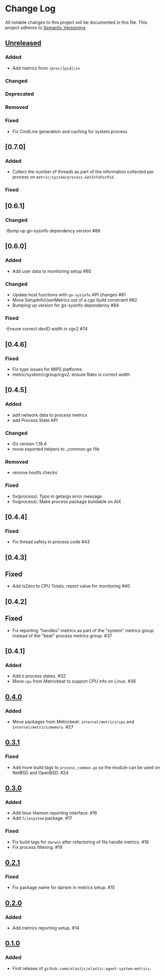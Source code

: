 # Change Log
All notable changes to this project will be documented in this file.
This project adheres to [Semantic Versioning](http://semver.org/).


## [Unreleased]

### Added

- Add metrics from `/proc/[pid]/io`

### Changed

### Deprecated

### Removed

### Fixed

 - Fix CmdLine generation and caching for system.process

## [0.7.0]

### Added

- Collect the number of threads as part of the information collected per process
on `metric/system/process.GetInfoForPid`.

### Fixed

## [0.6.1]

### Changed

-Bump up go-sysinfo dependency version #86

## [0.6.0]

### Added

- Add user data to monitoring setup #80

### Changed
- Update host functions with `go-sysinfo` API changes #81
- Move SetupInfoUserMetrics out of a cgo build constraint #82
- Bumping up version for go-sysinfo dependency #84

### Fixed

-Ensure correct devID width in cgv2 #74

## [0.4.6]

### Fixed

- Fix type issues for MIPS platforms
- metric/system/cgroup/cgv2: ensure Rdev is correct width

## [0.4.5]

### Added

- add network data to process metrics
- add Process State API

### Changed
- Go version 1.18.4
- move exported helpers to _common.go file

### Removed

- remove hostfs checks

### Fixed

- fix(process): Typo in getargs error message
- fix(process): Make process package buildable on AIX

## [0.4.4]

### Fixed

- Fix thread safety in process code #43

## [0.4.3]

## Fixed

- Add IsZero to CPU Totals, report value for monitoring #40

## [0.4.2]

## Fixed

- Fix reporting "handles" metrics as part of the "system" metrics group instead of the "beat" process metrics group. #37

## [0.4.1]

### Added

- Add `D` process states. #32
- Move `cpu` from Metricbeat to support CPU info on Linux. #36

## [0.4.0]

### Added

- Move packages from Metricbeat: `internal/metrics/cpu` and `internal/metrics/memory`. #27

## [0.3.1]

### Fixed

- Add more build tags to `process_common.go` so the module can be used on NetBSD and OpenBSD. #24

## [0.3.0]

### Added

- Add linux Hwmon reporting interface. #16
- Add `filesystem` package. #17

### Fixed

- Fix build tags for `darwin` after refactoring of file handle metrics. #18
- Fix process filtering. #19

## [0.2.1]

### Fixed

- Fix package name for darwin in metrics setup. #15

## [0.2.0]

### Added

- Add metrics reporting setup. #14

## [0.1.0]

### Added

- First release of `github.come/elastic/elastic-agent-system-metrics`.

[Unreleased]: https://github.com/elastic/elastic-agent-system-metrics/compare/v0.4.0...HEAD
[0.4.0]: https://github.com/elastic/elastic-agent-system-metrics/compare/v0.3.1...v0.4.0
[0.3.1]: https://github.com/elastic/elastic-agent-system-metrics/compare/v0.3.0...v0.3.1
[0.3.0]: https://github.com/elastic/elastic-agent-system-metrics/compare/v0.2.1...v0.3.0
[0.2.1]: https://github.com/elastic/elastic-agent-system-metrics/compare/v0.2.0...v0.2.1
[0.2.0]: https://github.com/elastic/elastic-agent-system-metrics/compare/v0.1.0...v0.2.0
[0.1.0]: https://github.com/elastic/elastic-agent-system-metrics/compare/v0.0.0...v0.1.0
